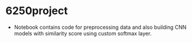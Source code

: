# 6250project

- Notebook contains code for preprocessing data and also building CNN models with similarity score using custom softmax layer.
